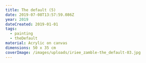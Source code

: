 ```yaml
---
title: The default (5)
date: 2019-07-08T13:57:59.086Z
year: 2019
dateCreated: 2019-01-01
tags:
  - painting
  - theDefault
material: Acrylic on canvas
dimensions: 50 x 35 cm
coverImage: /images/uploads/iriee_zamble-the_default-03.jpg
---
```

